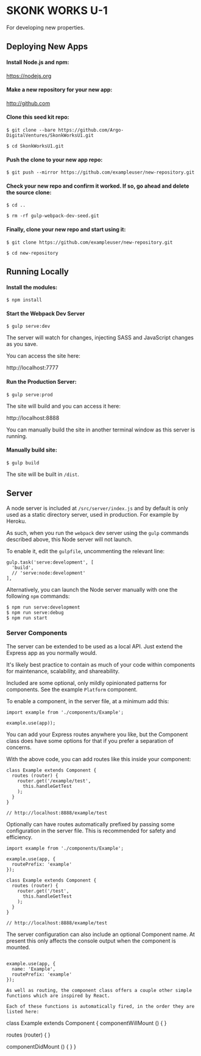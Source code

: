 # SKONK WORKS U-1

For developing new properties.

## Deploying New Apps

#### Install Node.js and npm:

https://nodejs.org

#### Make a new repository for your new app:

http://github.com

#### Clone this seed kit repo:

```
$ git clone --bare https://github.com/Argo-DigitalVentures/SkonkWorksU1.git

$ cd SkonkWorksU1.git
```

#### Push the clone to your new app repo:

```
$ git push --mirror https://github.com/exampleuser/new-repository.git
```

#### Check your new repo and confirm it worked. If so, go ahead and delete the source clone:

```
$ cd ..

$ rm -rf gulp-webpack-dev-seed.git
```

#### Finally, clone your new repo and start using it:

```
$ git clone https://github.com/exampleuser/new-repository.git

$ cd new-repository
```

## Running Locally

#### Install the modules:

```
$ npm install
```

#### Start the Webpack Dev Server

```
$ gulp serve:dev
```

The server will watch for changes, injecting SASS  and JavaScript changes as you save.

You can access the site here:

http://localhost:7777

#### Run the Production Server:

```
$ gulp serve:prod
```

The site will build and you can access it here:

http://localhost:8888

You can manually build the site in another terminal window as this server is running.

#### Manually build site:

```
$ gulp build
```

The site will be built in `/dist`.

## Server

A node server is included at `/src/server/index.js` and by default is only used as a static directory server, used in production. For example by Heroku.

As such, when you run the `webpack` dev server using the `gulp` commands described above, this Node server will not launch.

To enable it, edit the `gulpfile`, uncommenting the relevant line:

```
gulp.task('serve:development', [
  'build',
  // 'serve:node:development'
],
```

Alternatively, you can launch the Node server manually with one the following `npm` commands:

```
$ npm run serve:development
$ npm run serve:debug
$ npm run start
````

### Server Components

The server can be extended to be used as a local API. Just extend the Express app as you normally would.

It's likely best practice to contain as much of your code within components for maintenance, scalability, and shareability.

Included are some optional, only mildly opinionated patterns for components. See the example `Platform` component.

To enable a component, in the server file, at a minimum add this:

```
import example from './components/Example';

example.use(app));

```

You can add your Express routes anywhere you like, but the Component class does have some options for that if you prefer a separation of concerns.

With the above code, you can add routes like this inside your component:

```
class Example extends Component {
  routes (router) {
    router.get('/example/test',
      this.handleGetTest
    );
  }
}

// http://localhost:8888/example/test
```
Optionally can have routes automatically prefixed by passing some configuration in the server file. This is recommended for safety and efficiency.

```
import example from './components/Example';

example.use(app, {
  routePrefix: 'example'
});
```
```
class Example extends Component {
  routes (router) {
    router.get('/test',
      this.handleGetTest
    );
  }
}

// http://localhost:8888/example/test
```
The server configuration can also include an optional Component name. At present this only affects the console output when the component is mounted.

```

example.use(app, {
  name: 'Example',
  routePrefix: 'example'
});

As well as routing, the component class offers a couple other simple functions which are inspired by React.

Each of these functions is automatically fired, in the order they are listed here:

```
class Example extends Component {
  componentWillMount () {
  }

  routes (router) {
  }

  componentDidMount () {
  }
}
```

